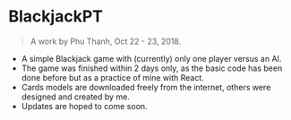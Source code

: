 # BlackjackPT
> A work by Phu Thanh, Oct 22 - 23, 2018.

- A simple Blackjack game with (currently) only one player versus an AI.
- The game was finished within 2 days only, as the basic code has been done before but as a practice of mine with React. 
- Cards models are downloaded freely from the internet, others were designed and created by me.
- Updates are hoped to come soon. 
